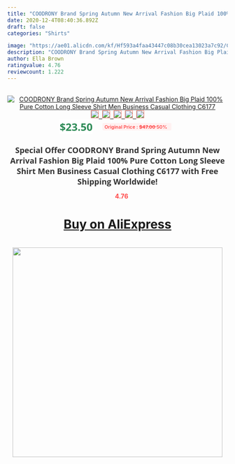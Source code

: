 ```yaml
---
title: "COODRONY Brand Spring Autumn New Arrival Fashion Big Plaid 100% Pure Cotton Long Sleeve Shirt Men Business Casual Clothing C6177"
date: 2020-12-4T08:40:36.892Z
draft: false
categories: "Shirts"

image: "https://ae01.alicdn.com/kf/Hf593a4faa43447c08b30cea13023a7c92/COODRONY-Brand-Spring-Autumn-New-Arrival-Fashion-Big-Plaid-100-Pure-Cotton-Long-Sleeve-Shirt-Men.jpg"
description: "COODRONY Brand Spring Autumn New Arrival Fashion Big Plaid 100% Pure Cotton Long Sleeve Shirt Men Business Casual Clothing C6177"
author: Ella Brown
ratingvalue: 4.76
reviewcount: 1.222
---
```

<br>
<div style="text-align: center;">
<a href="https://s.click.aliexpress.com/e/_AUSQYz" target="_blank" rel="nofollow noopener noreferrer"><img alt="COODRONY Brand Spring Autumn New Arrival Fashion Big Plaid 100% Pure Cotton Long Sleeve Shirt Men Business Casual Clothing C6177" class="magnifier-image" src="https://ae01.alicdn.com/kf/Hf593a4faa43447c08b30cea13023a7c92/COODRONY-Brand-Spring-Autumn-New-Arrival-Fashion-Big-Plaid-100-Pure-Cotton-Long-Sleeve-Shirt-Men.jpg_640x640.jpg">
<br>
<img style="border:1px solid salmon" src="https://ae01.alicdn.com/kf/Hf593a4faa43447c08b30cea13023a7c92/COODRONY-Brand-Spring-Autumn-New-Arrival-Fashion-Big-Plaid-100-Pure-Cotton-Long-Sleeve-Shirt-Men.jpg_120x120.jpg">&nbsp;&nbsp;<img style="border:1px solid salmon" src="https://ae01.alicdn.com/kf/H5d052e51e86f4b97855cf97ed992bad5s/COODRONY-Brand-Spring-Autumn-New-Arrival-Fashion-Big-Plaid-100-Pure-Cotton-Long-Sleeve-Shirt-Men.jpg_120x120.jpg">&nbsp;&nbsp;<img style="border:1px solid salmon" src="https://ae01.alicdn.com/kf/H1a5eac0c26c44319a76d51f774b4440ej/COODRONY-Brand-Spring-Autumn-New-Arrival-Fashion-Big-Plaid-100-Pure-Cotton-Long-Sleeve-Shirt-Men.jpg_120x120.jpg">&nbsp;&nbsp;<img style="border:1px solid salmon" src="https://ae01.alicdn.com/kf/H1adc70e2cfa2477ab9d17d875210f1f1M/COODRONY-Brand-Spring-Autumn-New-Arrival-Fashion-Big-Plaid-100-Pure-Cotton-Long-Sleeve-Shirt-Men.jpg_120x120.jpg">&nbsp;&nbsp;<img style="border:1px solid salmon" src="https://ae01.alicdn.com/kf/Hb06fbe0252dc49d2b34c110c9d943d36Q/COODRONY-Brand-Spring-Autumn-New-Arrival-Fashion-Big-Plaid-100-Pure-Cotton-Long-Sleeve-Shirt-Men.jpg_120x120.jpg"></a></div><br0>
<div style="text-align: center;"><span style="background-color: white; border: 0px; box-sizing: border-box; color: seagreen; display: inline-block; font-family: &quot;open sans&quot; , &quot;arial&quot; , &quot;helvetica&quot; , sans-serif , &quot;heiti&quot;; font-size: 24px; font-stretch: inherit; font-weight: 700; line-height: inherit; margin: 0px 10px 0px 0px; padding: 0px; vertical-align: middle;">$23.50 </span>
<span style="background: rgb(255 , 241 , 241); border-radius: 3px; border: 0px; box-sizing: border-box; color: #ff4747; display: inline-block; font-family: inherit; font-size: 12px; font-stretch: inherit; font-style: inherit; font-variant: inherit; font-weight: 600; line-height: inherit; margin: 0px; padding: 2px 5px; transform: scale(0.9); vertical-align: middle;">Original Price : <b style="text-decoration: line-through;">$47.00 </b> 50%&nbsp;&nbsp;</span></div>
<h1 style="color: #333333; display: inline-block; font-family: &quot;open sans&quot; , &quot;arial&quot; , &quot;helvetica&quot; , sans-serif , &quot;heiti&quot;; font-size: 18px; font-stretch: inherit; font-weight: 700; text-align: center;">Special Offer COODRONY Brand Spring Autumn New Arrival Fashion Big Plaid 100% Pure Cotton Long Sleeve Shirt Men Business Casual Clothing C6177 with Free Shipping Worldwide!</h1>
<div style="color: #ff4747; text-align: center;">
<img src="https://4.bp.blogspot.com/-M0ZcTcb-5uY/XleCXlxnR4I/AAAAAAAAAEc/OrjgMkXV1oMQFaCRZj5HQwOCBcu3w1FegCPcBGAYYCw/s1600/star.png" style="height: 15px;">&nbsp;<b>4.76</b></div>
<div class="button_cont" align="center"><a class="buynow_a" href="https://s.click.aliexpress.com/e/_AUSQYz" target="_blank" rel="nofollow noopener noreferrer"><H1>Buy on AliExpress</H1></a></div><br>
<div class="separator" style="clear: both; text-align: center;">
<img src="https://lh3.googleusercontent.com/-pTy5HemUv9M/XlePHvY0dAI/AAAAAAAAAE4/0nX5iRUoIWY8eMW9Dpxeirr157OZliDIgCLcBGAsYHQ/s1600/badge.gif" width="480">
</div>

